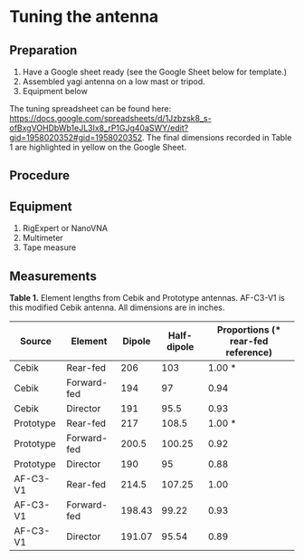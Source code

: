 # Tuning the antenna

## Preparation
1. Have a Google sheet ready (see the Google Sheet below for template.)
2. Assembled yagi antenna on a low mast or tripod.
3. Equipment below

The tuning spreadsheet can be found here: https://docs.google.com/spreadsheets/d/1Jzbzsk8_s-ofBxgVOHDbWb1eJL3Ix8_rP1GJg40aSWY/edit?gid=1958020352#gid=1958020352. The final dimensions recorded in Table 1 are highlighted in yellow on the Google Sheet.

## Procedure

## Equipment
1. RigExpert or NanoVNA
2. Multimeter
3. Tape measure
   
## Measurements 
**Table 1.** Element lengths from Cebik and Prototype antennas. AF-C3-V1 is this modified Cebik antenna. All dimensions are in inches.

| Source	| Element	  | Dipole	| Half-dipole	| Proportions (* rear-fed reference) |
|-----------|-------------|---------|---------------|----------------------------------|
| Cebik	    | Rear-fed	  | 206	    | 103	        | 1.00 *                           |
| Cebik	    | Forward-fed | 194	    | 97	        | 0.94                             |
| Cebik	    | Director	  | 191	    | 95.5	        | 0.93                             |
| Prototype	| Rear-fed	  | 217	    | 108.5	        | 1.00 *                           |
| Prototype	| Forward-fed |	200.5	| 100.25	    | 0.92                             |
| Prototype	| Director	  | 190	    | 95	        | 0.88                             |
| AF-C3-V1	| Rear-fed	  | 214.5	| 107.25	    | 1.00                             |
| AF-C3-V1	| Forward-fed | 198.43	| 99.22	        | 0.93                             |
| AF-C3-V1	| Director	  | 191.07	| 95.54	        | 0.89                             |


